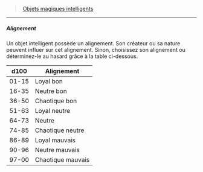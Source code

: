﻿---
!Generic
Id: sentient_magicitems_hd.md#alignement
ParentLink: sentient_magicitems_hd.md#objets-magiques-intelligents
Name: Alignement
ParentName: Objets magiques intelligents
NameLevel: 5
---
> [Objets magiques intelligents](hd_sentient_magicitems.md)

---

##### Alignement

Un objet intelligent possède un alignement. Son créateur ou sa nature peuvent influer sur cet alignement. Sinon, choisissez son alignement ou déterminez-le au hasard grâce à la table ci-dessous.

|d100|Alignement|
|---|---|
|01-15|Loyal bon|
|16-35|Neutre bon|
|36-50|Chaotique bon|
|51-63|Loyal neutre|
|64-73|Neutre|
|74-85|Chaotique neutre|
|86-89|Loyal mauvais|
|90-96|Neutre mauvais|
|97-00|Chaotique mauvais|

